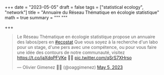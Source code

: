 +++
date = "2023-05-05"
draft = false
tags = ["statistical ecology", "network"]
title = "Annuaire du Réseau Thématique en écologie statistique"
math = true
summary = """
"""

+++

<blockquote class="twitter-tweet"><p lang="fr" dir="ltr">Le Réseau Thématique en écologie statistique propose un annuaire des labos/pers en <a href="https://twitter.com/hashtag/ecostat?src=hash&amp;ref_src=twsrc%5Etfw">#ecostat</a> Que vous soyez à la recherche d&#39;un labo pour un stage, d&#39;une pers avec une compétence, ou pour vous faire une idée des contours de notre communauté, visitez <a href="https://t.co/jaXdqPFVKe">https://t.co/jaXdqPFVKe</a> 🤩🥳 <a href="https://t.co/qSrS7XHrso">pic.twitter.com/qSrS7XHrso</a></p>&mdash; Olivier Gimenez 🖖🦦 (@oaggimenez) <a href="https://twitter.com/oaggimenez/status/1654438330593955841?ref_src=twsrc%5Etfw">May 5, 2023</a></blockquote> <script async src="https://platform.twitter.com/widgets.js" charset="utf-8"></script> 